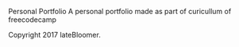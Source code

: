 Personal Portfolio
A personal portfolio made as part of curicullum of freecodecamp



Copyright 2017 lateBloomer.